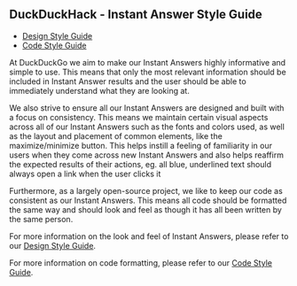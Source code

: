 ## DuckDuckHack - Instant Answer Style Guide

- [Design Style Guide](http://duck.co/duckduckhack/design_styleguide)
- [Code Style Guide](http://duck.co/duckduckhack/code_styleguide) 

At DuckDuckGo we aim to make our Instant Answers highly informative and simple to use. This means that only the most relevant information should be included in Instant Answer results and the user should be able to immediately understand what they are looking at.

<!-- /summary -->

We also strive to ensure all our Instant Answers are designed and built with a focus on consistency. This means we maintain certain visual aspects across all of our Instant Answers such as the fonts and colors used, as well as the layout and placement of common elements, like the maximize/minimize button. This helps instill a feeling of familiarity in our users when they come across new Instant Answers and also helps reaffirm the expected results of their actions, eg. all blue, underlined text should always open a link when the user clicks it

Furthermore, as a largely open-source project, we like to keep our code as consistent as our Instant Answers. This means all code should be formatted the same way and should look and feel as though it has all been written by the same person.

For more information on the look and feel of Instant Answers, please refer to our [Design Style Guide](https://github.com/duckduckgo/duckduckgo-documentation/blob/master/duckduckhack/styleguides/design_styleguide.md).

For more information on code formatting, please refer to our [Code Style Guide](https://github.com/duckduckgo/duckduckgo-documentation/blob/master/duckduckhack/styleguides/code_styleguide.md).

